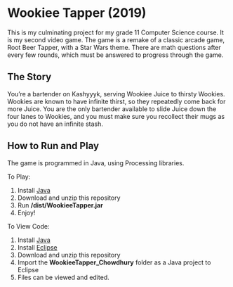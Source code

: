 Wookiee Tapper (2019)
==
This is my culminating project for my grade 11 Computer Science course. It is my second video game. The game is a remake 
of a classic arcade game,  Root Beer Tapper, with a Star Wars theme. There are math questions after every few rounds, 
which must be answered to progress through the game.

## The Story 
You’re a bartender on Kashyyyk, serving Wookiee Juice to thirsty Wookies. Wookies are known to have infinite thirst, so they
repeatedly come back for more Juice. You are the only bartender available to slide Juice down the four lanes to Wookies, and 
you must make sure you recollect their mugs as you do not have an infinite stash.


## How to Run and Play
The game is programmed in Java, using Processing libraries.

To Play:
1. Install [Java](https://https://www.java.com/en/download)
2. Download and unzip this repository
3. Run **/dist/WookieeTapper.jar**
4. Enjoy!

To View Code:
1. Install [Java](https://https://www.java.com/en/download)
2. Install [Eclipse](https://www.eclipse.org/downloads)
3. Download and unzip this repository
4. Import the **WookieeTapper_Chowdhury** folder as a Java project to Eclipse
5. Files can be viewed and edited.
